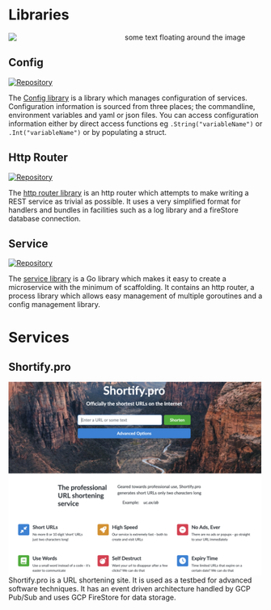 # Libraries

<img src="https://wallpapers.com/images/high/anonymous-profile-silhouette-b714qekh29tu1anb.png" width="200px" align="left" style="margin-right: 30px;"/>
some text floating around the image

<br clear="left"/>

## Config

[![Repository](https://img.shields.io/badge/Repository-github.com/driscollos/config%20-blue)](https://github.com/driscollos/config)

The [Config library](https://github.com/driscollos/config) is a library which manages configuration of services. Configuration
information is sourced from three places; the commandline, environment variables and yaml or json files. You can access
configuration information either by direct access functions eg `.String("variableName")` or `.Int("variableName")` or by
populating a struct.

## Http Router

[![Repository](https://img.shields.io/badge/Repository-github.com/driscollco--core/http--router%20-blue)](https://github.com/driscollco-core/http-router)

The [http router library](router.md) is an http router which attempts to make writing a
REST service as trivial as possible. It uses a very simplified format for
handlers and bundles in facilities such as a log library and a fireStore database
connection.

## Service

[![Repository](https://img.shields.io/badge/Repository-github.com/driscollco--core/service%20-blue)](https://github.com/driscollco-core/service)

The [service library](service.md) is a Go library which makes it easy to create a microservice
with the minimum of scaffolding. It contains an http router, a process library
which allows easy management of multiple goroutines and a config management
library. 

# Services

## Shortify.pro

<img src="/img/shortify.png" width="500px" align="left" style="margin-right: 50px;"/>

Shortify.pro is a URL shortening site. It is used as a testbed for advanced
software techniques. It has an event driven architecture handled by GCP Pub/Sub
and uses GCP FireStore for data storage.

<br clear="left"/>